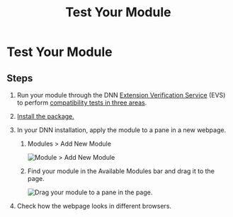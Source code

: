 ﻿---
uid: test-module
locale: en
title: Test Your Module
dnnversion: 09.02.00
previous-topic: start-vs-project-with-templates
related-topics: about-evs
---

# Test Your Module

## Steps

1.  Run your module through the DNN [Extension Verification Service](https://evs.dnnsoftware.com/) (EVS) to perform [compatibility tests in three areas](xref:about-evs).
2.  [Install the package.](xref:install-extension)
3.  In your DNN installation, apply the module to a pane in a new webpage.
    1.  Modules \> Add New Module



        ![Module > Add New Module](/images/scr-menuModulesAddNew.png)



    2.  Find your module in the Available Modules bar and drag it to the page.



        ![Drag your module to a pane in the page.](/images/scr-cp-ModulesList-Drag.png)



4.  Check how the webpage looks in different browsers.
